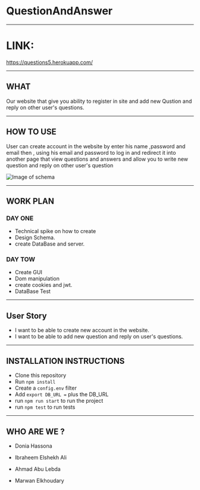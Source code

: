 # QuestionAndAnswer

---
# LINK: 
https://questions5.herokuapp.com/

---

## WHAT 
Our website that give you ability to register in site and add new Qustion and reply on other user's  questions.

---

## HOW TO USE 

User can create account in the website by enter his name  ,password and email then , using his email and password to log in and redirect it into another page that view questions and answers and allow you to write new question and reply on other user's question

![Image of schema](http://www9.0zz0.com/2018/08/15/15/112293133.png)

---
## WORK PLAN


### DAY ONE

- Technical spike on how to create 
- Design Schema.
- create DataBase and server.

### DAY TOW

- Create GUI
- Dom manipulation
- create cookies and jwt.
- DataBase Test

---

## User Story

- I want to be able to create new account in the website.
- I want to be able to add new question and reply on user's questions.

---

## INSTALLATION INSTRUCTIONS
- Clone this repository
- Run ```npm install```
- Create a ```config.env``` filter
- Add ```export DB_URL =``` plus the DB_URL 
- run ```npm run start``` to run the project
- run ```npm test``` to run tests

---

## WHO ARE WE ?

 * Donia Hassona 

 * Ibraheem Elshekh Ali

 * Ahmad Abu Lebda

 * Marwan Elkhoudary

